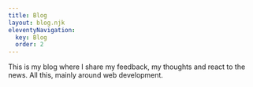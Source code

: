 ```yaml
---
title: Blog
layout: blog.njk
eleventyNavigation:
  key: Blog
  order: 2
---
```


This is my blog where I share my feedback, my thoughts and react to the news. All this, mainly around web development.
